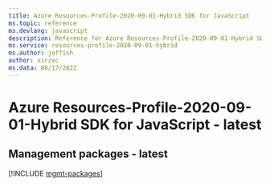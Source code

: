 ```yaml
---
title: Azure Resources-Profile-2020-09-01-Hybrid SDK for JavaScript
ms.topic: reference
ms.devlang: javascript
description: Reference for Azure Resources-Profile-2020-09-01-Hybrid SDK for JavaScript
ms.service: resources-profile-2020-09-01-hybrid
ms.author: jeffish
author: xirzec
ms.data: 08/17/2022
---
```

# Azure Resources-Profile-2020-09-01-Hybrid SDK for JavaScript - latest

## Management packages - latest
[!INCLUDE [mgmt-packages](resources-profile-2020-09-01-hybrid-mgmt-index.md)]